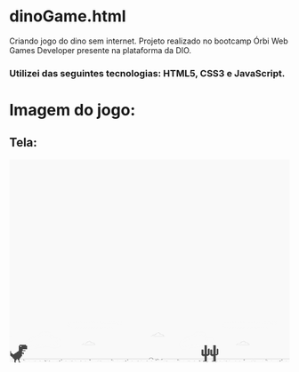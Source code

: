 # dinoGame.html
Criando jogo do dino sem internet. Projeto realizado no bootcamp Órbi Web Games Developer presente na plataforma da DIO.

### Utilizei das seguintes tecnologias: HTML5, CSS3 e JavaScript.

# Imagem do jogo:
## Tela:

![telainicial](example.png)

